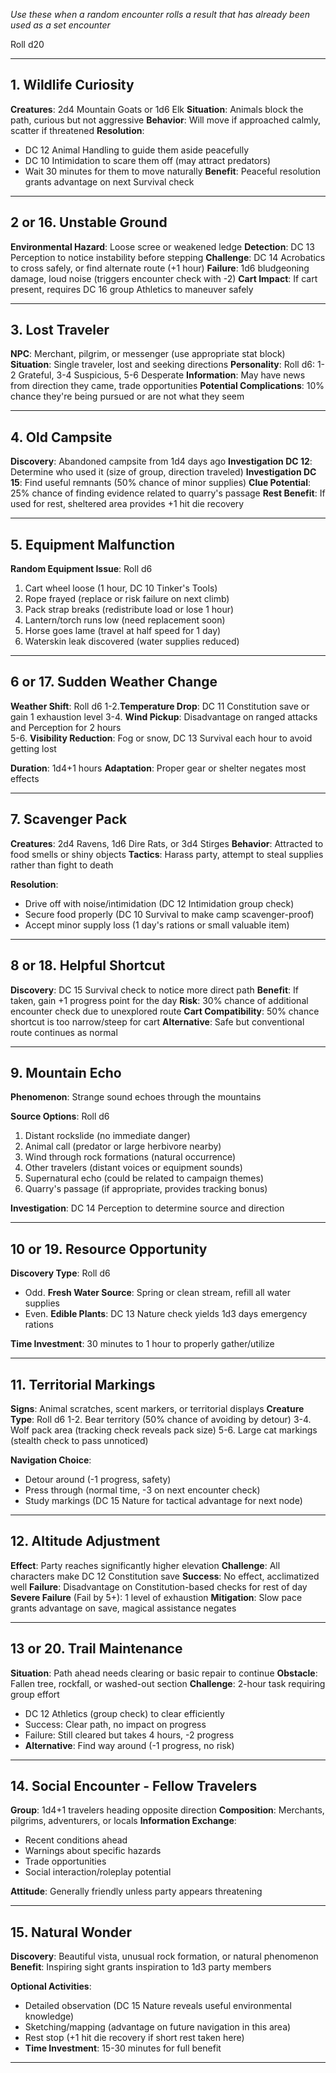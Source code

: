 _Use these when a random encounter rolls a result that has already been used as a set encounter_

Roll d20

---

## 1. Wildlife Curiosity

**Creatures**: 2d4 Mountain Goats or 1d6 Elk **Situation**: Animals block the path, curious but not aggressive **Behavior**: Will move if approached calmly, scatter if threatened **Resolution**:

- DC 12 Animal Handling to guide them aside peacefully
- DC 10 Intimidation to scare them off (may attract predators)
- Wait 30 minutes for them to move naturally **Benefit**: Peaceful resolution grants advantage on next Survival check

---

## 2 or 16. Unstable Ground

**Environmental Hazard**: Loose scree or weakened ledge
**Detection**: DC 13 Perception to notice instability before stepping
**Challenge**: DC 14 Acrobatics to cross safely, or find alternate route (+1 hour)
**Failure**: 1d6 bludgeoning damage, loud noise (triggers encounter check with -2)
**Cart Impact**: If cart present, requires DC 16 group Athletics to maneuver safely

---

## 3. Lost Traveler

**NPC**: Merchant, pilgrim, or messenger (use appropriate stat block) **Situation**: Single traveler, lost and seeking directions
**Personality**: Roll d6: 1-2 Grateful, 3-4 Suspicious, 5-6 Desperate
**Information**: May have news from direction they came, trade opportunities
**Potential Complications**: 10% chance they're being pursued or are not what they seem

---

## 4. Old Campsite

**Discovery**: Abandoned campsite from 1d4 days ago
**Investigation DC 12**: Determine who used it (size of group, direction traveled)
**Investigation DC 15**: Find useful remnants (50% chance of minor supplies)
**Clue Potential**: 25% chance of finding evidence related to quarry's passage
**Rest Benefit**: If used for rest, sheltered area provides +1 hit die recovery

---

## 5. Equipment Malfunction

**Random Equipment Issue**: Roll d6

1. Cart wheel loose (1 hour, DC 10 Tinker's Tools)
2. Rope frayed (replace or risk failure on next climb)
3. Pack strap breaks (redistribute load or lose 1 hour)
4. Lantern/torch runs low (need replacement soon)
5. Horse goes lame (travel at half speed for 1 day)
6. Waterskin leak discovered (water supplies reduced)

---

## 6 or 17. Sudden Weather Change

**Weather Shift**: Roll d6 
1-2.**Temperature Drop**: DC 11 Constitution save or gain 1 exhaustion level
3-4. **Wind Pickup**: Disadvantage on ranged attacks and Perception for 2 hours  
5-6. **Visibility Reduction**: Fog or snow, DC 13 Survival each hour to avoid getting lost

**Duration**: 1d4+1 hours
**Adaptation**: Proper gear or shelter negates most effects

---

## 7. Scavenger Pack

**Creatures**: 2d4 Ravens, 1d6 Dire Rats, or 3d4 Stirges
**Behavior**: Attracted to food smells or shiny objects
**Tactics**: Harass party, attempt to steal supplies rather than fight to death

**Resolution**:

- Drive off with noise/intimidation (DC 12 Intimidation group check)
- Secure food properly (DC 10 Survival to make camp scavenger-proof)
- Accept minor supply loss (1 day's rations or small valuable item)

---

## 8 or 18. Helpful Shortcut

**Discovery**: DC 15 Survival check to notice more direct path
**Benefit**: If taken, gain +1 progress point for the day
**Risk**: 30% chance of additional encounter check due to unexplored route
**Cart Compatibility**: 50% chance shortcut is too narrow/steep for cart
**Alternative**: Safe but conventional route continues as normal

---

## 9. Mountain Echo

**Phenomenon**: Strange sound echoes through the mountains

**Source Options**: Roll d6
1. Distant rockslide (no immediate danger)
2. Animal call (predator or large herbivore nearby)
3. Wind through rock formations (natural occurrence)
4. Other travelers (distant voices or equipment sounds)
5. Supernatural echo (could be related to campaign themes)
6. Quarry's passage (if appropriate, provides tracking bonus)

**Investigation**: DC 14 Perception to determine source and direction

---

## 10 or 19. Resource Opportunity

**Discovery Type**: Roll d6 
- Odd. **Fresh Water Source**: Spring or clean stream, refill all water supplies
- Even. **Edible Plants**: DC 13 Nature check yields 1d3 days emergency rations

**Time Investment**: 30 minutes to 1 hour to properly gather/utilize

---

## 11. Territorial Markings

**Signs**: Animal scratches, scent markers, or territorial displays
**Creature Type**: Roll d6
1-2. Bear territory (50% chance of avoiding by detour)
3-4. Wolf pack area (tracking check reveals pack size)
5-6. Large cat markings (stealth check to pass unnoticed)

**Navigation Choice**:
- Detour around (-1 progress, safety)
- Press through (normal time, -3 on next encounter check)
- Study markings (DC 15 Nature for tactical advantage for next node)

---

## 12. Altitude Adjustment

**Effect**: Party reaches significantly higher elevation
**Challenge**: All characters make DC 12 Constitution save
**Success**: No effect, acclimatized well
**Failure**: Disadvantage on Constitution-based checks for rest of day
**Severe Failure** (Fail by 5+): 1 level of exhaustion
**Mitigation**: Slow pace grants advantage on save, magical assistance negates

---

## 13 or 20. Trail Maintenance

**Situation**: Path ahead needs clearing or basic repair to continue
**Obstacle**: Fallen tree, rockfall, or washed-out section
**Challenge**: 2-hour task requiring group effort

- DC 12 Athletics (group check) to clear efficiently
- Success: Clear path, no impact on progress
- Failure: Still cleared but takes 4 hours, -2 progress
- **Alternative**: Find way around (-1 progress, no risk)

---

## 14. Social Encounter - Fellow Travelers

**Group**: 1d4+1 travelers heading opposite direction
**Composition**: Merchants, pilgrims, adventurers, or locals
**Information Exchange**:

- Recent conditions ahead
- Warnings about specific hazards
- Trade opportunities
- Social interaction/roleplay potential

**Attitude**: Generally friendly unless party appears threatening

---

## 15. Natural Wonder

**Discovery**: Beautiful vista, unusual rock formation, or natural phenomenon
**Benefit**: Inspiring sight grants inspiration to 1d3 party members

**Optional Activities**:
- Detailed observation (DC 15 Nature reveals useful environmental knowledge)
- Sketching/mapping (advantage on future navigation in this area)
- Rest stop (+1 hit die recovery if short rest taken here)
- **Time Investment**: 15-30 minutes for full benefit

---

